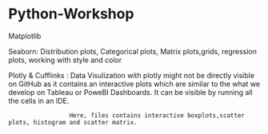 # Python-Workshop

Matplotlib

Seaborn: Distribution plots, Categorical plots, Matrix plots,grids, regression plots, working with style and color 

Plotly & Cufflinks : Data Visulization with plotly might not be directly visible on GitHub as it contains an interactive plots which are similar to the                          what we develop on Tableau or PoweBI Dashboards. It can be visible by running all the cells in an IDE.
      
                     Here, files contains interactive boxplots,scatter plots, histogram and scatter matrix.
                     
                     
